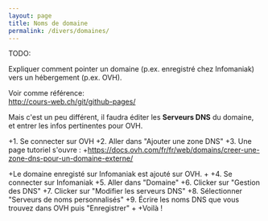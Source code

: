 ```yaml
---
layout: page
title: Noms de domaine
permalink: /divers/domaines/
---
```


TODO:

Expliquer comment pointer un domaine (p.ex. enregistré chez Infomaniak) vers un hébergement (p.ex. OVH).

Voir comme référence:   
http://cours-web.ch/git/github-pages/

Mais c'est un peu différent, il faudra éditer les **Serveurs DNS** du domaine, et entrer les infos pertinentes pour OVH.

+1. Se connecter sur OVH
 +2. Aller dans "Ajouter une zone DNS"
 +3. Une page tutoriel s'ouvre : 
 +https://docs.ovh.com/fr/fr/web/domains/creer-une-zone-dns-pour-un-domaine-externe/
  
 +Le domaine enregisté sur Infomaniak est ajouté sur OVH.
 +
 +4. Se connecter sur Infomaniak
 +5. Aller dans "Domaine"
 +6. Clicker sur "Gestion des DNS"
 +7. Clicker sur "Modifier les serveurs DNS"
 +8. Sélectionner "Serveurs de noms personnalisés"
 +9. Écrire les noms DNS que vous trouvez dans OVH puis "Enregistrer"
 +
 +Voilà !

